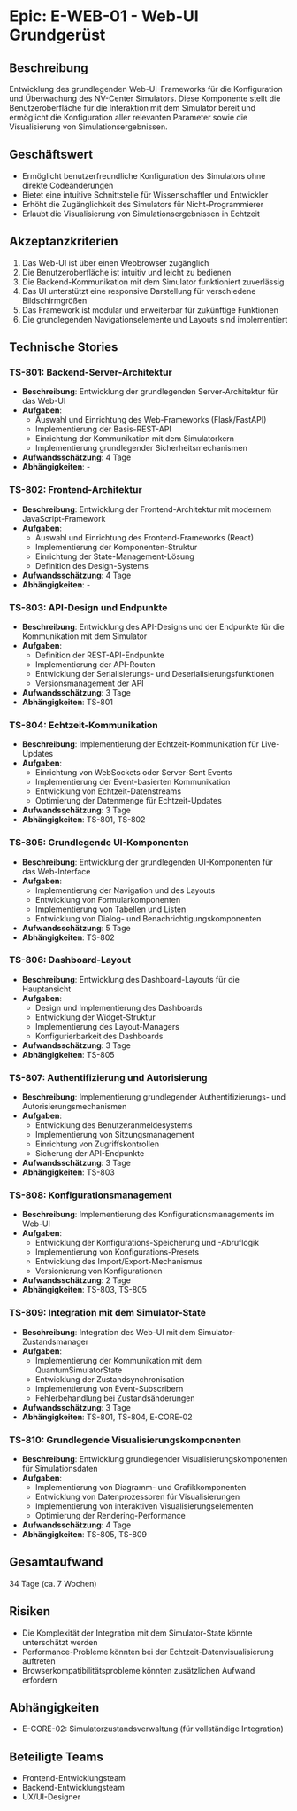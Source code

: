 # Epic: E-WEB-01 - Web-UI Grundgerüst

## Beschreibung
Entwicklung des grundlegenden Web-UI-Frameworks für die Konfiguration und Überwachung des NV-Center Simulators. Diese Komponente stellt die Benutzeroberfläche für die Interaktion mit dem Simulator bereit und ermöglicht die Konfiguration aller relevanten Parameter sowie die Visualisierung von Simulationsergebnissen.

## Geschäftswert
- Ermöglicht benutzerfreundliche Konfiguration des Simulators ohne direkte Codeänderungen
- Bietet eine intuitive Schnittstelle für Wissenschaftler und Entwickler
- Erhöht die Zugänglichkeit des Simulators für Nicht-Programmierer
- Erlaubt die Visualisierung von Simulationsergebnissen in Echtzeit

## Akzeptanzkriterien
1. Das Web-UI ist über einen Webbrowser zugänglich
2. Die Benutzeroberfläche ist intuitiv und leicht zu bedienen
3. Die Backend-Kommunikation mit dem Simulator funktioniert zuverlässig
4. Das UI unterstützt eine responsive Darstellung für verschiedene Bildschirmgrößen
5. Das Framework ist modular und erweiterbar für zukünftige Funktionen
6. Die grundlegenden Navigationselemente und Layouts sind implementiert

## Technische Stories

### TS-801: Backend-Server-Architektur
- **Beschreibung**: Entwicklung der grundlegenden Server-Architektur für das Web-UI
- **Aufgaben**:
  - Auswahl und Einrichtung des Web-Frameworks (Flask/FastAPI)
  - Implementierung der Basis-REST-API
  - Einrichtung der Kommunikation mit dem Simulatorkern
  - Implementierung grundlegender Sicherheitsmechanismen
- **Aufwandsschätzung**: 4 Tage
- **Abhängigkeiten**: -

### TS-802: Frontend-Architektur
- **Beschreibung**: Entwicklung der Frontend-Architektur mit modernem JavaScript-Framework
- **Aufgaben**:
  - Auswahl und Einrichtung des Frontend-Frameworks (React)
  - Implementierung der Komponenten-Struktur
  - Einrichtung der State-Management-Lösung
  - Definition des Design-Systems
- **Aufwandsschätzung**: 4 Tage
- **Abhängigkeiten**: -

### TS-803: API-Design und Endpunkte
- **Beschreibung**: Entwicklung des API-Designs und der Endpunkte für die Kommunikation mit dem Simulator
- **Aufgaben**:
  - Definition der REST-API-Endpunkte
  - Implementierung der API-Routen
  - Entwicklung der Serialisierungs- und Deserialisierungsfunktionen
  - Versionsmanagement der API
- **Aufwandsschätzung**: 3 Tage
- **Abhängigkeiten**: TS-801

### TS-804: Echtzeit-Kommunikation
- **Beschreibung**: Implementierung der Echtzeit-Kommunikation für Live-Updates
- **Aufgaben**:
  - Einrichtung von WebSockets oder Server-Sent Events
  - Implementierung der Event-basierten Kommunikation
  - Entwicklung von Echtzeit-Datenstreams
  - Optimierung der Datenmenge für Echtzeit-Updates
- **Aufwandsschätzung**: 3 Tage
- **Abhängigkeiten**: TS-801, TS-802

### TS-805: Grundlegende UI-Komponenten
- **Beschreibung**: Entwicklung der grundlegenden UI-Komponenten für das Web-Interface
- **Aufgaben**:
  - Implementierung der Navigation und des Layouts
  - Entwicklung von Formularkomponenten
  - Implementierung von Tabellen und Listen
  - Entwicklung von Dialog- und Benachrichtigungskomponenten
- **Aufwandsschätzung**: 5 Tage
- **Abhängigkeiten**: TS-802

### TS-806: Dashboard-Layout
- **Beschreibung**: Entwicklung des Dashboard-Layouts für die Hauptansicht
- **Aufgaben**:
  - Design und Implementierung des Dashboards
  - Entwicklung der Widget-Struktur
  - Implementierung des Layout-Managers
  - Konfigurierbarkeit des Dashboards
- **Aufwandsschätzung**: 3 Tage
- **Abhängigkeiten**: TS-805

### TS-807: Authentifizierung und Autorisierung
- **Beschreibung**: Implementierung grundlegender Authentifizierungs- und Autorisierungsmechanismen
- **Aufgaben**:
  - Entwicklung des Benutzeranmeldesystems
  - Implementierung von Sitzungsmanagement
  - Einrichtung von Zugriffskontrollen
  - Sicherung der API-Endpunkte
- **Aufwandsschätzung**: 3 Tage
- **Abhängigkeiten**: TS-803

### TS-808: Konfigurationsmanagement
- **Beschreibung**: Implementierung des Konfigurationsmanagements im Web-UI
- **Aufgaben**:
  - Entwicklung der Konfigurations-Speicherung und -Abruflogik
  - Implementierung von Konfigurations-Presets
  - Entwicklung des Import/Export-Mechanismus
  - Versionierung von Konfigurationen
- **Aufwandsschätzung**: 2 Tage
- **Abhängigkeiten**: TS-803, TS-805

### TS-809: Integration mit dem Simulator-State
- **Beschreibung**: Integration des Web-UI mit dem Simulator-Zustandsmanager
- **Aufgaben**:
  - Implementierung der Kommunikation mit dem QuantumSimulatorState
  - Entwicklung der Zustandsynchronisation
  - Implementierung von Event-Subscribern
  - Fehlerbehandlung bei Zustandsänderungen
- **Aufwandsschätzung**: 3 Tage
- **Abhängigkeiten**: TS-801, TS-804, E-CORE-02

### TS-810: Grundlegende Visualisierungskomponenten
- **Beschreibung**: Entwicklung grundlegender Visualisierungskomponenten für Simulationsdaten
- **Aufgaben**:
  - Implementierung von Diagramm- und Grafikkomponenten
  - Entwicklung von Datenprozessoren für Visualisierungen
  - Implementierung von interaktiven Visualisierungselementen
  - Optimierung der Rendering-Performance
- **Aufwandsschätzung**: 4 Tage
- **Abhängigkeiten**: TS-805, TS-809

## Gesamtaufwand
34 Tage (ca. 7 Wochen)

## Risiken
- Die Komplexität der Integration mit dem Simulator-State könnte unterschätzt werden
- Performance-Probleme könnten bei der Echtzeit-Datenvisualisierung auftreten
- Browserkompatibilitätsprobleme könnten zusätzlichen Aufwand erfordern

## Abhängigkeiten
- E-CORE-02: Simulatorzustandsverwaltung (für vollständige Integration)

## Beteiligte Teams
- Frontend-Entwicklungsteam
- Backend-Entwicklungsteam
- UX/UI-Designer